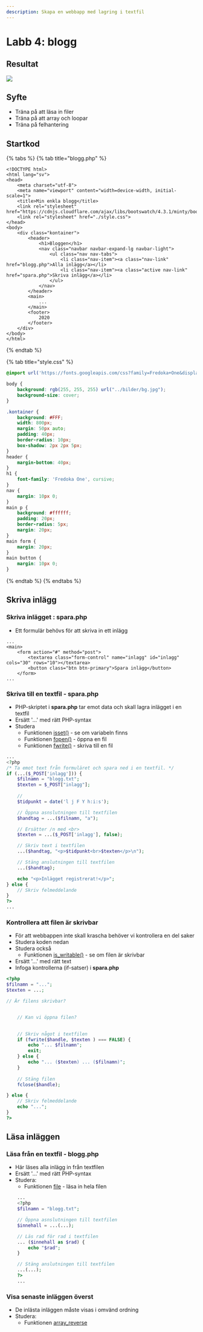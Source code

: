 ```yaml
---
description: Skapa en webbapp med lagring i textfil
---
```


# Labb 4: blogg

## **Resultat**

![](../.gitbook/assets/dump-labb-4-1.png)

## **Syfte**

* Träna på att läsa in filer 
* Träna på att array och loopar
* Träna på felhantering

## **Startkod**

{% tabs %}
{% tab title="blogg.php" %}
```markup
<!DOCTYPE html>
<html lang="sv">
<head>
    <meta charset="utf-8">
    <meta name="viewport" content="width=device-width, initial-scale=1">
    <title>Min enkla blogg</title>
    <link rel="stylesheet" href="https://cdnjs.cloudflare.com/ajax/libs/bootswatch/4.3.1/minty/bootstrap.min.css">
    <link rel="stylesheet" href="./style.css">
</head>
<body>
    <div class="kontainer">
        <header>
            <h1>Bloggen</h1>
            <nav class="navbar navbar-expand-lg navbar-light">
                <ul class="nav nav-tabs">
                    <li class="nav-item"><a class="nav-link" href="blogg.php">Alla inlägg</a></li>
                    <li class="nav-item"><a class="active nav-link" href="spara.php">Skriva inlägg</a></li>
                </ul>
            </nav>
        </header>
        <main>
            ...
        </main>
        <footer>
            2020
        </footer>
    </div>
</body>
</html>
```
{% endtab %}

{% tab title="style.css" %}
```css
@import url('https://fonts.googleapis.com/css?family=Fredoka+One&display=swap');

body {
    background: rgb(255, 255, 255) url("../bilder/bg.jpg");
    background-size: cover;
}

.kontainer {
    background: #FFF;
    width: 800px;
    margin: 50px auto;
    padding: 40px;
    border-radius: 10px;
    box-shadow: 2px 2px 5px;
}
header {
    margin-bottom: 40px;
}
h1 {
    font-family: 'Fredoka One', cursive;
}
nav {
    margin: 10px 0;
}
main p {
    background: #ffffff;
    padding: 20px;
    border-radius: 5px;
    margin: 20px;
}
main form {
    margin: 20px;
}
main button {
    margin: 10px 0;
}

```
{% endtab %}
{% endtabs %}

## **Skriva inlägg**

### **Skriva inlägget : spara.php**

* Ett formulär behövs för att skriva in ett inlägg

```markup
...
<main>
    <form action="#" method="post">
        <textarea class="form-control" name="inlagg" id="inlagg" cols="30" rows="10"></textarea>
        <button class="btn btn-primary">Spara inlägg</button>
    </form>
...
```

### **Skriva till en textfil - spara.php**

* PHP-skriptet i **spara.php** tar emot data och skall lagra inlägget i en textfil
* Ersätt '...' med rätt PHP-syntax
* Studera
  * Funktionen [isset\(\)](https://devdocs.io/php/function.isset) - se om variabeln finns
  * Funktionen [fopen\(\)](https://devdocs.io/php/function.fopen) - öppna en fil
  * Funktionen [fwrite\(\)](https://devdocs.io/php/function.fwrite) - skriva till en fil

```php
...
<?php
/* Ta emot text från formuläret och spara ned i en textfil. */
if (...($_POST['inlagg'])) {
    $filnamn = "blogg.txt";
    $texten = $_POST["inlagg"];
    
    // 
    $tidpunkt = date('l j F Y h:i:s');

    // Öppna asnslutningen till textfilen
    $handtag = ...($filnamn, "a");

    // Ersätter /n med <br>
    $texten = ...($_POST['inlagg'], false);

    // Skriv text i textfilen
    ...($handtag, "<p>$tidpunkt<br>$texten</p>\n");

    // Stäng anslutningen till textfilen
    ...($handtag);

    echo "<p>Inlägget registrerat!</p>";
} else {
    // Skriv felmeddelande
}
?>
...
```

### **Kontrollera att filen är skrivbar**

* För att webbappen inte skall krascha behöver vi kontrollera en del saker
* Studera koden nedan
* Studera också 
  * Funktionen [is\_writable\(\)](https://devdocs.io/php/function.is-writable) - se om filen är skrivbar
* Ersätt '...' med rätt text
* Infoga kontrollerna \(if-satser\) i **spara.php**

```php
<?php
$filnamn = "...";
$texten = ...;

// Är filens skrivbar?


    // Kan vi öppna filen?
    

    // Skriv något i textfilen
    if (fwrite($handle, $texten ) === FALSE) {
        echo "... $filnamn";
        exit;
    } else {
        echo "... ($texten) ... ($filnamn)";
    }
    
    // Stäng filen
    fclose($handle);

} else {
    // Skriv felmeddelande
    echo "...";
}
?>
```

## **Läsa inläggen**

### **Läsa från en textfil - blogg.php**

* Här läses alla inlägg in från textfilen
* Ersätt '...' med rätt PHP-syntax
* Studera:
  * Funktionen [file](https://devdocs.io/php/function.file) - läsa in hela filen

```php
    ...
    <?php
    $filnamn = "blogg.txt";

    // Öppna asnslutningen till textfilen
    $innehall = ...(...);

    // Läs rad för rad i textfilen
    ... ($innehall as $rad) {
        echo "$rad";
    }

    // Stäng anslutningen till textfilen
    ...(...);
    ?>
    ...
```

### **Visa senaste inläggen överst**

* De inlästa inläggen måste visas i omvänd ordning
* Studera:
  * Funktionen [array\_reverse](https://devdocs.io/php/function.array-reverse)

